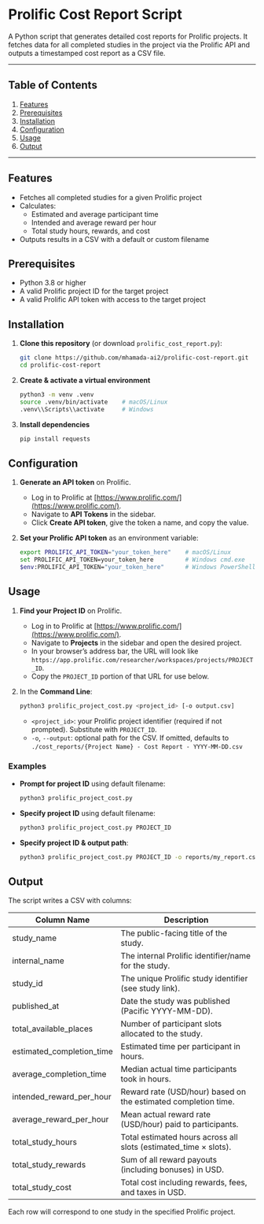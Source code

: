 # Prolific Cost Report Script

A Python script that generates detailed cost reports for Prolific projects. It fetches data for all completed studies in the project via the Prolific API and outputs a timestamped cost report as a CSV file.

---

## Table of Contents

1. [Features](#features)
2. [Prerequisites](#prerequisites)
3. [Installation](#installation)
4. [Configuration](#configuration)
5. [Usage](#usage)
6. [Output](#output)

---

## Features

* Fetches all completed studies for a given Prolific project
* Calculates:
  * Estimated and average participant time
  * Intended and average reward per hour
  * Total study hours, rewards, and cost
* Outputs results in a CSV with a default or custom filename

## Prerequisites

* Python 3.8 or higher
* A valid Prolific project ID for the target project
* A valid Prolific API token with access to the target project

## Installation

1. **Clone this repository** (or download `prolific_cost_report.py`):

   ```bash
   git clone https://github.com/mhamada-ai2/prolific-cost-report.git
   cd prolific-cost-report
   ```
2. **Create & activate a virtual environment**

   ```bash
   python3 -m venv .venv
   source .venv/bin/activate    # macOS/Linux
   .venv\\Scripts\\activate     # Windows
   ```
3. **Install dependencies**

   ```bash
   pip install requests
   ```

## Configuration

1. **Generate an API token** on Prolific.
   * Log in to Prolific at [https://www.prolific.com/](https://www.prolific.com/).
   * Navigate to **API Tokens** in the sidebar.
   * Click **Create API token**, give the token a name, and copy the value.
2. **Set your Prolific API token** as an environment variable:

   ```bash
   export PROLIFIC_API_TOKEN="your_token_here"    # macOS/Linux
   set PROLIFIC_API_TOKEN=your_token_here         # Windows cmd.exe
   $env:PROLIFIC_API_TOKEN="your_token_here"      # Windows PowerShell
   ```

## Usage

1. **Find your Project ID** on Prolific.

   * Log in to Prolific at [https://www.prolific.com/](https://www.prolific.com/).
   * Navigate to **Projects** in the sidebar and open the desired project.
   * In your browser’s address bar, the URL will look like `https://app.prolific.com/researcher/workspaces/projects/PROJECT_ID`.
   * Copy the `PROJECT_ID` portion of that URL for use below.

2. In the **Command Line**:

    ```bash
    python3 prolific_project_cost.py <project_id> [-o output.csv]
    ```

    * `<project_id>`: your Prolific project identifier (required if not prompted). Substitute with `PROJECT_ID`.
    * `-o`, `--output`: optional path for the CSV. If omitted, defaults to `./cost_reports/{Project Name} - Cost Report - YYYY-MM-DD.csv`

### Examples

* **Prompt for project ID** using default filename:

  ```bash
  python3 prolific_project_cost.py
  ```
* **Specify project ID** using default filename:

  ```bash
  python3 prolific_project_cost.py PROJECT_ID
  ```
* **Specify project ID & output path**:

  ```bash
  python3 prolific_project_cost.py PROJECT_ID -o reports/my_report.csv
  ```

## Output

The script writes a CSV with columns:

| Column Name                 | Description                                                       |
| --------------------------- | ----------------------------------------------------------------- |
| study\_name                 | The public-facing title of the study.                             |
| internal\_name              | The internal Prolific identifier/name for the study.              |
| study\_id                   | The unique Prolific study identifier (see study link).            |
| published\_at               | Date the study was published (Pacific YYYY-MM-DD).                |
| total\_available\_places    | Number of participant slots allocated to the study.               |
| estimated\_completion\_time | Estimated time per participant in hours.                          |
| average\_completion\_time   | Median actual time participants took in hours.                    |
| intended\_reward\_per\_hour | Reward rate (USD/hour) based on the estimated completion time.    |
| average\_reward\_per\_hour  | Mean actual reward rate (USD/hour) paid to participants.          |
| total\_study\_hours         | Total estimated hours across all slots (estimated\_time × slots). |
| total\_study\_rewards       | Sum of all reward payouts (including bonuses) in USD.             |
| total\_study\_cost          | Total cost including rewards, fees, and taxes in USD.             |

Each row will correspond to one study in the specified Prolific project.
